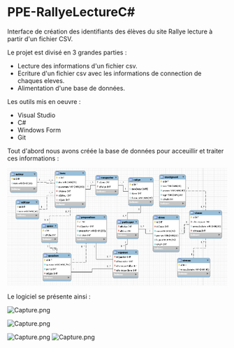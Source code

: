 # PPE-RallyeLectureC#

Interface de création des identifiants des élèves du site Rallye lecture à partir d'un fichier CSV.

Le projet est divisé en 3 grandes parties :

* Lecture des informations d'un fichier csv.
* Ecriture d'un fichier csv avec les informations de connection de chaques eleves.
* Alimentation d'une base de données.

Les outils mis en oeuvre : 

* Visual Studio
* C#
* Windows Form
* Git

Tout d'abord nous avons créée la base de données pour acceuillir et traiter ces informations :

![Capture.png](https://github.com/SamGdy/PPE-RallyeLectureC-/blob/master/BddRallyeLecture.PNG)

Le logiciel se présente ainsi : 

![Capture.png](https://github.com/SamGdy/PPE-RallyeLectureCSharp/blob/master/Identification.PNG)

![Capture.png](https://github.com/SamGdy/PPE-RallyeLectureCSharp/blob/master/logiciel.PNG)

![Capture.png](https://github.com/SamGdy/PPE-RallyeLectureCSharp/blob/master/CsvEleve.PNG) ![Capture.png](https://github.com/SamGdy/PPE-RallyeLectureCSharp/blob/master/CsvEleveIdentification.PNG)


